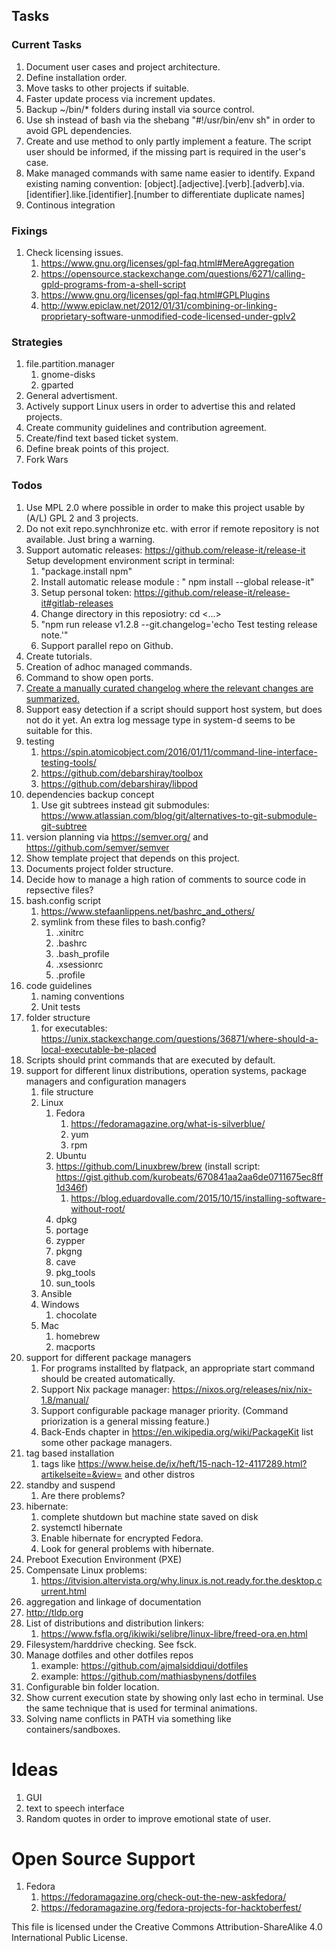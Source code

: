 ## Tasks
### Current Tasks
1. Document user cases and project architecture.
1. Define installation order.
1. Move tasks to other projects if suitable.
1. Faster update process via increment updates.
1. Backup ~/bin/* folders during install via source control.
1. Use sh instead of bash via the shebang "#!/usr/bin/env sh" in order to avoid GPL dependencies.
1. Create and use method to only partly implement a feature.
   The script user should be informed, if the missing part is required in the user's case.
1. Make managed commands with same name easier to identify.
   Expand existing naming convention: [object].[adjective].[verb].[adverb].via.[identifier].like.[identifier].[number to differentiate duplicate names]
1. Continous integration
### Fixings
1. Check licensing issues.
   1. https://www.gnu.org/licenses/gpl-faq.html#MereAggregation
   1. https://opensource.stackexchange.com/questions/6271/calling-gpld-programs-from-a-shell-script
   1. https://www.gnu.org/licenses/gpl-faq.html#GPLPlugins
   1. http://www.epiclaw.net/2012/01/31/combining-or-linking-proprietary-software-unmodified-code-licensed-under-gplv2
### Strategies
1. file.partition.manager
   1. gnome-disks
   1. gparted
1. General advertisment.
1. Actively support Linux users in order to advertise this and related projects.
1. Create community guidelines and contribution agreement.
1. Create/find text based ticket system.
1. Define break points of this project.
1. Fork Wars
### Todos
1. Use MPL 2.0 where possible in order to make this project usable by (A/L) GPL 2 and 3 projects.
1. Do not exit repo.synchhronize etc. with error if remote repository is not available. Just bring a warning.
1. Support automatic releases: https://github.com/release-it/release-it
   Setup development environment script in terminal:
   1. "package.install npm"
   1. Install automatic release module : " npm install --global release-it"
   1. Setup personal token: https://github.com/release-it/release-it#gitlab-releases
   1. Change directory in this reposiotry: cd <...>
   1. "npm run release v1.2.8 --git.changelog='echo Test testing release note.'"
   1. Support parallel repo on Github.
1. Create tutorials.
1. Creation of adhoc managed commands.
1. Command to show open ports.
1. [Create a manually curated changelog where the relevant changes are summarized.](https://github.com/olivierlacan/keep-a-changelog)
1. Support easy detection if a script should support host system, but does not do it 
   yet. An extra log message type in system-d seems to be suitable for this.
1. testing
   1. https://spin.atomicobject.com/2016/01/11/command-line-interface-testing-tools/
   1. https://github.com/debarshiray/toolbox
   1. https://github.com/debarshiray/libpod
1. dependencies backup concept
   1. Use git subtrees instead git submodules: https://www.atlassian.com/blog/git/alternatives-to-git-submodule-git-subtree
1. version planning via https://semver.org/ and https://github.com/semver/semver
1. Show template project that depends on this project.
1. Documents project folder structure.
1. Decide how to manage a high ration of comments to source code in repsective files?
1. bash.config script
   1. https://www.stefaanlippens.net/bashrc_and_others/
   1. symlink from these files to bash.config?
      1. .xinitrc
      1. .bashrc
      1. .bash_profile
      1. .xsessionrc
      1. .profile
1. code guidelines
   1. naming conventions
   1. Unit tests
1. folder structure
   1. for executables: https://unix.stackexchange.com/questions/36871/where-should-a-local-executable-be-placed
1. Scripts should print commands that are executed by default.
1. support for different linux distributions, operation systems, package managers and configuration managers
   1. file structure
   1. Linux
      1. Fedora
         1. https://fedoramagazine.org/what-is-silverblue/
         1. yum
         1. rpm
      1. Ubuntu
      1. https://github.com/Linuxbrew/brew (install script: https://gist.github.com/kurobeats/670841aa2aa6de0711675ec8ff1d346f)
         1. https://blog.eduardovalle.com/2015/10/15/installing-software-without-root/
      1. dpkg
      1. portage
      1. zypper
      1. pkgng
      1. cave
      1. pkg_tools
      1. sun_tools
   1. Ansible
   1. Windows
      1. chocolate
   1. Mac
      1. homebrew
      1. macports
1. support for different package managers
   1. For programs installted by flatpack, an appropriate start command should be created automatically.
   1. Support Nix package manager: https://nixos.org/releases/nix/nix-1.8/manual/
   1. Support configurable package manager priority. (Command priorization is a general missing feature.)
   1. Back-Ends chapter in https://en.wikipedia.org/wiki/PackageKit list some other package managers.
1. tag based installation
   1. tags like https://www.heise.de/ix/heft/15-nach-12-4117289.html?artikelseite=&view= and other distros
1. standby and suspend
   1. Are there problems?
1. hibernate:
   1. complete shutdown but machine state saved on disk
   1. systemctl hibernate
   1. Enable hibernate for encrypted Fedora.
   1. Look for general problems with hibernate.
1. Preboot Execution Environment (PXE)
1. Compensate Linux problems:
   1. https://itvision.altervista.org/why.linux.is.not.ready.for.the.desktop.current.html
1. aggregation and linkage of documentation
1. http://tldp.org
1. List of distributions and distribution linkers:
   1. https://www.fsfla.org/ikiwiki/selibre/linux-libre/freed-ora.en.html
1. Filesystem/harddrive checking. See fsck.
1. Manage dotfiles and other dotfiles repos
   1. example: https://github.com/ajmalsiddiqui/dotfiles
   1. example: https://github.com/mathiasbynens/dotfiles
1. Configurable bin folder location.
1. Show current execution state by showing only last echo in terminal.
   Use the same technique that is used for terminal animations.
1. Solving name conflicts in PATH via something like containers/sandboxes.
# Ideas
1. GUI
1. text to speech interface
1. Random quotes in order to improve emotional state of user.
# Open Source Support
1. Fedora
   1. https://fedoramagazine.org/check-out-the-new-askfedora/
   1. https://fedoramagazine.org/fedora-projects-for-hacktoberfest/

This file is licensed under the Creative Commons Attribution-ShareAlike 4.0 International Public License.
